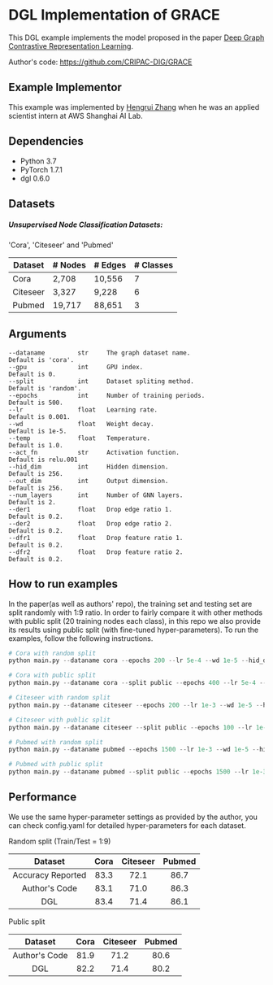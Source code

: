 # DGL Implementation of GRACE
This DGL example implements the model proposed in the paper [Deep Graph Contrastive Representation Learning](https://arxiv.org/abs/2006.04131).

Author's code: https://github.com/CRIPAC-DIG/GRACE

## Example Implementor

This example was implemented by [Hengrui Zhang](https://github.com/hengruizhang98) when he was an applied scientist intern at AWS Shanghai AI Lab.

## Dependencies

- Python 3.7
- PyTorch 1.7.1
- dgl 0.6.0

## Datasets

##### Unsupervised Node Classification Datasets:

'Cora', 'Citeseer' and 'Pubmed'

| Dataset  | # Nodes | # Edges | # Classes |
| -------- | ------- | ------- | --------- |
| Cora     | 2,708   | 10,556  | 7         |
| Citeseer | 3,327   | 9,228   | 6         |
| Pubmed   | 19,717  | 88,651  | 3         |


## Arguments

```
--dataname         str     The graph dataset name.                Default is 'cora'.
--gpu              int     GPU index.                             Default is 0.
--split            int     Dataset spliting method.               Default is 'random'.
--epochs           int     Number of training periods.            Default is 500.
--lr               float   Learning rate.                         Default is 0.001.
--wd               float   Weight decay.                          Default is 1e-5.
--temp             float   Temperature.                           Default is 1.0.
--act_fn           str     Activation function.                   Default is relu.001
--hid_dim          int     Hidden dimension.                      Default is 256.
--out_dim          int     Output dimension.                      Default is 256.
--num_layers       int     Number of GNN layers.                  Default is 2.
--der1             float   Drop edge ratio 1.                     Default is 0.2. 
--der2             float   Drop edge ratio 2.                     Default is 0.2. 
--dfr1             float   Drop feature ratio 1.                  Default is 0.2. 
--dfr2             float   Drop feature ratio 2.                  Default is 0.2. 
```

## How to run examples

In the paper(as well as authors' repo), the training set and testing set are split randomly with 1:9 ratio.  In order to fairly compare it with other methods with public split (20 training nodes each class), in this repo we also provide its results using public split (with fine-tuned hyper-parameters). To run the examples, follow the following instructions.

```python
# Cora with random split
python main.py --dataname cora --epochs 200 --lr 5e-4 --wd 1e-5 --hid_dim 128 --out_dim 128 --act_fn relu --der1 0.2 --der2 0.4 --dfr1 0.3 --dfr2 0.4 --temp 0.4

# Cora with public split
python main.py --dataname cora --split public --epochs 400 --lr 5e-4 --wd 1e-5 --hid_dim 256 --out_dim 256 --act_fn relu --der1 0.3 --der2 0.4 --dfr1 0.3 --dfr2 0.4 --temp 0.4

# Citeseer with random split
python main.py --dataname citeseer --epochs 200 --lr 1e-3 --wd 1e-5 --hid_dim 256 --out_dim 256 --act_fn prelu --der1 0.2 --der2 0.0 --dfr1 0.3 --dfr2 0.2 --temp 0.9

# Citeseer with public split
python main.py --dataname citeseer --split public --epochs 100 --lr 1e-3 --wd 1e-5 --hid_dim 512 --out_dim 512 --act_fn prelu --der1 0.3 --der2 0.3 --dfr1 0.3 --dfr2 0.3 --temp 0.4

# Pubmed with random split
python main.py --dataname pubmed --epochs 1500 --lr 1e-3 --wd 1e-5 --hid_dim 256 --out_dim 256 --act_fn relu --der1 0.4 --der2 0.1 --dfr1 0.0 --dfr2 0.2 --temp 0.7

# Pubmed with public split
python main.py --dataname pubmed --split public --epochs 1500 --lr 1e-3 --wd 1e-5 --hid_dim 256 --out_dim 256 --act_fn relu --der1 0.4 --der2 0.1 --dfr1 0.0 --dfr2 0.2 --temp 0.7
```

## 	Performance

We use the same hyper-parameter settings as provided by the author, you can check config.yaml for detailed hyper-parameters for each dataset.

Random split (Train/Test = 1:9)

|      Dataset      | Cora | Citeseer | Pubmed |
| :---------------: | :--: | :------: | :----: |
| Accuracy Reported | 83.3 |   72.1   |  86.7  |
|   Author's Code   | 83.1 |   71.0   |  86.3  |
|        DGL        | 83.4 |   71.4   |  86.1  |

Public split

|    Dataset    | Cora | Citeseer | Pubmed |
| :-----------: | :--: | :------: | :----: |
| Author's Code | 81.9 |   71.2   |  80.6  |
|      DGL      | 82.2 |   71.4   |  80.2  |

